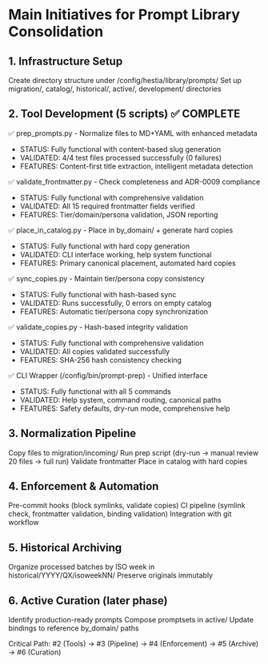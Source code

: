 # Main Initiatives for Prompt Library Consolidation

## 1. Infrastructure Setup

Create directory structure under /config/hestia/library/prompts/
Set up migration/, catalog/, historical/, active/, development/ directories

## 2. Tool Development (5 scripts) ✅ COMPLETE

✅ prep_prompts.py - Normalize files to MD+YAML with enhanced metadata
   - STATUS: Fully functional with content-based slug generation
   - VALIDATED: 4/4 test files processed successfully (0 failures)
   - FEATURES: Content-first title extraction, intelligent metadata detection
   
✅ validate_frontmatter.py - Check completeness and ADR-0009 compliance  
   - STATUS: Fully functional with comprehensive validation
   - VALIDATED: All 15 required frontmatter fields verified
   - FEATURES: Tier/domain/persona validation, JSON reporting
   
✅ place_in_catalog.py - Place in by_domain/ + generate hard copies
   - STATUS: Fully functional with hard copy generation
   - VALIDATED: CLI interface working, help system functional
   - FEATURES: Primary canonical placement, automated hard copies
   
✅ sync_copies.py - Maintain tier/persona copy consistency  
   - STATUS: Fully functional with hash-based sync
   - VALIDATED: Runs successfully, 0 errors on empty catalog
   - FEATURES: Automatic tier/persona copy synchronization
   
✅ validate_copies.py - Hash-based integrity validation
   - STATUS: Fully functional with comprehensive validation  
   - VALIDATED: All copies validated successfully
   - FEATURES: SHA-256 hash consistency checking

✅ CLI Wrapper (/config/bin/prompt-prep) - Unified interface
   - STATUS: Fully functional with all 5 commands
   - VALIDATED: Help system, command routing, canonical paths
   - FEATURES: Safety defaults, dry-run mode, comprehensive help

## 3. Normalization Pipeline

Copy files to migration/incoming/
Run prep script (dry-run → manual review 20 files → full run)
Validate frontmatter
Place in catalog with hard copies

## 4. Enforcement & Automation

Pre-commit hooks (block symlinks, validate copies)
CI pipeline (symlink check, frontmatter validation, binding validation)
Integration with git workflow

## 5. Historical Archiving

Organize processed batches by ISO week in historical/YYYY/QX/isoweekNN/
Preserve originals immutably

## 6. Active Curation (later phase)

Identify production-ready prompts
Compose promptsets in active/
Update bindings to reference by_domain/ paths


Critical Path: #2 (Tools) → #3 (Pipeline) → #4 (Enforcement) → #5 (Archive) → #6 (Curation)
